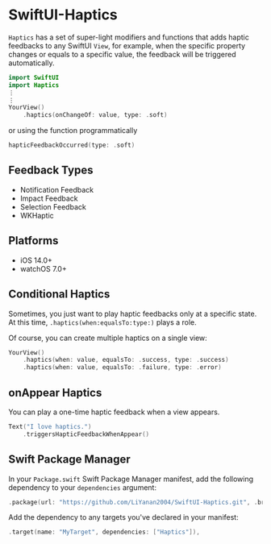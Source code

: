 # SwiftUI-Haptics

`Haptics` has a set of super-light modifiers and functions that adds haptic feedbacks to any SwiftUI `View`, for example, when the specific property changes or equals to a specific value, the feedback will be triggered automatically.

```swift
import SwiftUI
import Haptics
⋮
⋮
YourView()
    .haptics(onChangeOf: value, type: .soft)
```
or using the function programmatically
```swift
hapticFeedbackOccurred(type: .soft)
```

## Feedback Types

 - Notification Feedback
 - Impact Feedback
 - Selection Feedback
 - WKHaptic
 
 ## Platforms

- iOS 14.0+
- watchOS 7.0+
 
## Conditional Haptics

Sometimes, you just want to play haptic feedbacks only at a specific state. At this time, `.haptics(when:equalsTo:type:)` plays a role.

Of course, you can create multiple haptics on a single view:

```swift
YourView()
    .haptics(when: value, equalsTo: .success, type: .success)
    .haptics(when: value, equalsTo: .failure, type: .error)
```

## onAppear Haptics

You can play a one-time haptic feedback when a view appears.

```swift
Text("I love haptics.")
    .triggersHapticFeedbackWhenAppear()
```


## Swift Package Manager

In your `Package.swift` Swift Package Manager manifest, add the following dependency to your `dependencies` argument:

```swift
.package(url: "https://github.com/LiYanan2004/SwiftUI-Haptics.git", .branch("main")),
```

Add the dependency to any targets you've declared in your manifest:

```swift
.target(name: "MyTarget", dependencies: ["Haptics"]),
```
